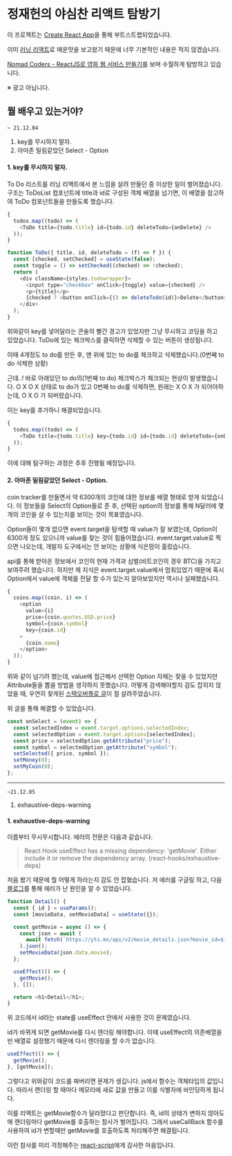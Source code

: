 # 정재헌의 야심찬 리액트 탐방기

이 프로젝트는 [Create React App](https://github.com/facebook/create-react-app)을 통해 부트스트랩되었습니다.

이미 [러닝 리액트](http://www.kyobobook.co.kr/product/detailViewKor.laf?ejkGb=KOR&mallGb=KOR&barcode=9791162244494)로 매운맛을 보고왔기 때문에 너무 기본적인 내용은 적지 않겠습니다.

[Nomad Coders - ReactJS로 영화 웹 서비스 만들기](https://nomadcoders.co/react-for-beginners)를 보며 수월하게 탐방하고 있습니다.

※ 광고 아닙니다.

## 뭘 배우고 있는거야?

`~ 21.12.04`

1. key를 무시하지 말자.
2. 아마존 밀림같았던 Select - Option

#### 1. key를 무시하지 말자.

To Do 리스트를 러닝 리액트에서 본 느낌을 살려 만들던 중 이상한 일이 벌어졌습니다. 구조는 ToDoList 컴포넌트에 title과 id로 구성된 객체 배열을 넘기면, 이 배열을 참고하여 ToDo 컴포넌트들을 만들도록 했습니다.

```js
{
  todos.map((todo) => (
    <ToDo title={todo.title} id={todo.id} deleteTodo={onDelete} />
  ));
}
```

```js
function ToDo({ title, id, deleteTodo = (f) => f }) {
  const [checked, setChecked] = useState(false);
  const toggle = () => setChecked((checked) => !checked);
  return (
    <div className={styles.todowrapper}>
      <input type="checkbox" onClick={toggle} value={checked} />
      <p>{title}</p>
      {checked ? <button onClick={() => deleteTodo(id)}>Delete</button> : null}
    </div>
  );
}
```

위와같이 key를 넣어달라는 콘솔의 빨간 경고가 있었지만 그냥 무시하고 코딩을 하고 있었습니다. ToDo에 있는 체크박스를 클릭하면 삭제할 수 있는 버튼이 생성됩니다.

이때 4개정도 to do를 만든 후, 맨 위에 있는 to do를 체크하고 삭제했습니다.(0번째 to do 삭제한 상황)

근데..! 바로 아래있던 to do의(1번째 to do) 체크박스가 체크되는 현상이 발생했습니다. O X O X 상태로 to do가 있고 0번째 to do를 삭제하면, 원래는 X O X 가 되어야하는데, O X O 가 되버렸습니다.

이는 key를 추가하니 해결되었습니다.

```js
{
  todos.map((todo) => (
    <ToDo title={todo.title} key={todo.id} id={todo.id} deleteTodo={onDelete} />
  ));
}
```

이에 대해 탐구하는 과정은 추후 진행될 예정입니다.

#### 2. 아마존 밀림같았던 Select - Option.

coin tracker를 만들면서 약 6300개의 코인에 대한 정보를 배열 형태로 받게 되었습니다. 이 정보들을 Select의 Option들로 준 후, 선택된 option의 정보를 통해 N달러에 몇개의 코인을 살 수 있는지를 보이는 것이 목표였습니다.

Option들이 몇개 없으면 event.target을 탐색할 때 value가 잘 보였는데, Option이 6300개 정도 있으니까 value를 찾는 것이 힘들어졌습니다. event.target.value로 찍으면 나오는데, 개발자 도구에서는 안 보이는 상황에 식은땀이 흘렀습니다.

api를 통해 받아온 정보에서 코인의 현재 가격과 심벌(비트코인의 경우 BTC)을 가지고 보여주려 했습니다. 하지만 제 지식은 event.target.value에서 멈춰있었기 때문에 혹시 Option에서 value에 객체를 전달 할 수가 있는지 알아보았지만 역시나 실패했습니다.

```js
{
  coins.map((coin, i) => (
    <option
      value={i}
      price={coin.quotes.USD.price}
      symbol={coin.symbol}
      key={coin.id}
    >
      {coin.name}
    </option>
  ));
}
```

위와 같이 넘기려 했는데, value에 접근해서 선택한 Option 자체는 찾을 수 있었지만 Attribute들을 뽑을 방법을 생각하지 못했습니다. 어떻게 검색해야할지 감도 잡히지 않았을 때, 우연히 찾게된 [스택오버플로 글](https://stackoverflow.com/questions/47070997/how-to-get-key-prop-from-react-element-on-change)이 절 살려주었습니다.

위 글을 통해 해결할 수 있었습니다.

```js
const onSelect = (event) => {
  const selectedIndex = event.target.options.selectedIndex;
  const selectedOption = event.target.options[selectedIndex];
  const price = selectedOption.getAttribute("price");
  const symbol = selectedOption.getAttribute("symbol");
  setSelected({ price, symbol });
  setMoney(0);
  setMyCoin(0);
};
```

---

`~21.12.05`

1. exhaustive-deps-warning

#### 1. exhaustive-deps-warning

이름부터 무시무시합니다. 에러의 전문은 다음과 같습니다.

> React Hook useEffect has a missing dependency: 'getMovie'. Either include it or remove the dependency array. (react-hooks/exhaustive-deps)

처음 봤기 때문에 뭘 어떻게 하라는지 감도 안 잡혔습니다. 저 에러를 구글링 하고, 다음 [블로그](https://kyounghwan01.github.io/blog/React/exhaustive-deps-warning/#_1-useeffect%E1%84%82%E1%85%A2-state%E1%84%85%E1%85%B3%E1%86%AF-%E1%84%82%E1%85%A5%E1%87%82%E1%84%8B%E1%85%A5%E1%84%8C%E1%85%AE%E1%86%B7)를 통해 에러가 난 원인을 알 수 있었습니다.

```js
function Detail() {
  const { id } = useParams();
  const [movieData, setMovieData] = useState({});

  const getMovie = async () => {
    const json = await (
      await fetch(`https://yts.mx/api/v2/movie_details.json?movie_id=${id}`)
    ).json();
    setMovieData(json.data.movie);
  };

  useEffect(() => {
    getMovie();
  }, []);

  return <h1>Detail</h1>;
}
```

위 코드에서 id라는 state를 useEffect 안에서 사용한 것이 문제였습니다.

id가 바뀌게 되면 getMovie를 다시 렌더링 해야합니다. 이때 useEffect의 의존배열을 빈 배열로 설정했기 때문에 다시 렌더링을 할 수가 없습니다.

```js
useEffect(() => {
  getMovie();
}, [getMovie]);
```

그렇다고 위와같이 코드를 짜버리면 문제가 생깁니다. js에서 함수는 객체타입의 값입니다. 따라서 랜더링 할 때마다 메모리에 새로 값을 만들고 이를 식별자에 바인딩하게 됩니다.

이를 리액트는 getMovie함수가 달라졌다고 판단합니다. 즉, id의 상태가 변하지 않아도 매 랜더링마다 getMovie를 호출하는 참사가 벌어집니다. 그래서 useCallBack 함수를 사용하여 id가 변할때만 getMovie를 호출하도록 처리해주면 해결됩니다.

이런 참사를 미리 걱정해주는 [react-script](https://www.npmjs.com/package/react-scripts)에게 감사한 마음입니다.
